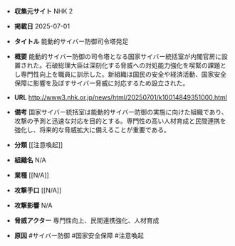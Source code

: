 - **収集元サイト**
NHK 2

- **掲載日**
2025-07-01

- **タイトル**
能動的サイバー防御司令塔発足

- **概要**
能動的サイバー防御の司令塔となる国家サイバー統括室が内閣官房に設置された。石破総理大臣は深刻化する脅威への対処能力強化を喫緊の課題とし専門性向上を職員に訓示した。新組織は国民の安全や経済活動、国家安全保障に影響を及ぼすサイバー脅威に対応するため設立された。

- **URL**
http://www3.nhk.or.jp/news/html/20250701/k10014849351000.html

- **備考**
国家サイバー統括室は能動的サイバー防御の実施に向けた組織であり、攻撃の予測と迅速な対応を目的とする。専門性の高い人材育成と民間連携を強化し、将来的な脅威拡大に備えることが重要である。

- **分類**
[[注意喚起]]

- **組織名**
N/A

- **業種**
[[N/A]]

- **攻撃手口**
[[N/A]]

- **攻撃影響**
N/A

- **脅威アクター**
専門性向上、民間連携強化、人材育成

- **原因**
#サイバー防御 #国家安全保障 #注意喚起
